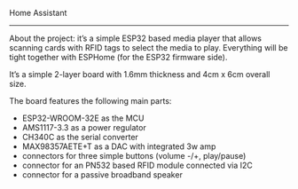 
Home Assistant

---

About the project: it’s a simple ESP32 based media player that allows scanning cards with RFID tags to select the media to play. Everything will be tight together with ESPHome (for the ESP32 firmware side).

It’s a simple 2-layer board with 1.6mm thickness and 4cm x 6cm overall size.

The board features the following main parts:

- ESP32-WROOM-32E as the MCU
- AMS1117-3.3 as a power regulator
- CH340C as the serial converter
- MAX98357AETE+T as a DAC with integrated 3w amp
- connectors for three simple buttons (volume -/+, play/pause)
- connector for an PN532 based RFID module connected via I2C
- connector for a passive broadband speaker
